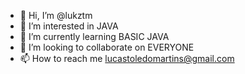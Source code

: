- 👋 Hi, I’m @lukztm
- 👀 I’m interested in JAVA
- 🌱 I’m currently learning BASIC JAVA
- 💞️ I’m looking to collaborate on EVERYONE
- 📫 How to reach me lucastoledomartins@gmail.com

<!---
lukztm/lukztm is a ✨ special ✨ repository because its `README.md` (this file) appears on your GitHub profile.
You can click the Preview link to take a look at your changes.
--->
